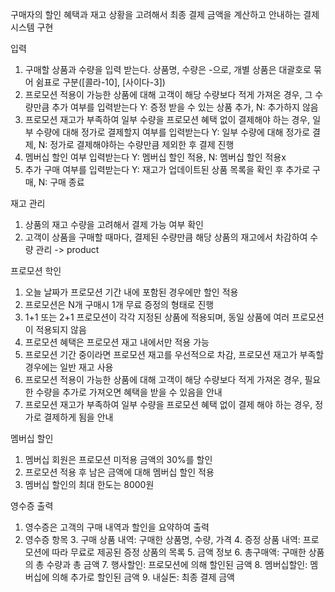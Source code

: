 구매자의 할인 혜택과 재고 상황을 고려해서 최종 결제 금액을 계산하고 안내하는 결제 시스템 구현

입력
1. 구매할 상품과 수량을 입력 받는다. 상품명, 수량은 -으로, 개별 상품은 대괄호로 묶어 쉼표로 구분([콜라-10], [사이다-3])
2. 프로모션 적용이 가능한 상품에 대해 고객이 해당 수량보다 적게 가져온 경우, 그 수량만큼 추가 여부를 입력받는다
   Y: 증정 받을 수 있는 상품 추가, N: 추가하지 않음
3. 프로모션 재고가 부족하여 일부 수량을 프로모션 혜택 없이 결제해야 하는 경우, 일부 수량에 대해 정가로 결제할지 여부를 입력받는다
   Y: 일부 수량에 대해 정가로 결제, N: 정가로 결제해야하는 수량만큼 제외한 후 결제 진행
4. 멤버십 할인 여부 입력받는다
   Y: 멤버십 할인 적용, N: 멤버십 할인 적용x
5. 추가 구매 여부를 입력받는다
   Y: 재고가 업데이트된 상품 목록을 확인 후 추가로 구매, N: 구매 종료


재고 관리
1. 상품의 재고 수량을 고려해서 결제 가능 여부 확인
2. 고객이 상품을 구매할 때마다, 결제된 수량만큼 해당 상품의 재고에서 차감하여 수량 관리 -> product

프로모션 학인
1. 오늘 날짜가 프로모션 기간 내에 포함된 경우에만 할인 적용 
2. 프로모션은 N개 구매시 1개 무료 증정의 형태로 진행
3. 1+1 또는 2+1 프로모션이 각각 지정된 상품에 적용되며, 동일 상품에 여러 프로모션이 적용되지 않음
4. 프로모션 혜택은 프로모션 재고 내에서만 적용 가능
5. 프로모션 기간 중이라면 프로모션 재고를 우선적으로 차감, 프로모션 재고가 부족할 경우에는 일반 재고 사용
6. 프로모션 적용이 가능한 상품에 대해 고객이 해당 수량보다 적게 가져온 경우, 필요한 수량을 추가로 가져오면 혜택을 받을 수 있음을 안내
7. 프로모션 재고가 부족하여 일부 수량을 프로모션 혜택 없이 결제 해야 하는 경우, 정가로 결제하게 됨을 안내


멤버십 할인
1. 멤버십 회원은 프로모션 미적용 금액의 30%를 할인
2. 프로모션 적용 후 남은 금액에 대해 멤버십 할인 적용
3. 멤버십 할인의 최대 한도는 8000원

영수증 출력
1. 영수증은 고객의 구매 내역과 할인을 요약하여 출력
2. 영수증 항목
   3. 구매 상품 내역: 구매한 상품명, 수량, 가격
   4. 증정 상품 내역: 프로모션에 따라 무료로 제공된 증정 상품의 목록
   5. 금액 정보
      6. 총구매액: 구매한 상품의 총 수량과 총 금액
      7. 행사할인: 프로모션에 의해 할인된 금액
      8. 멤버십할인: 멤버십에 의해 추가로 할인된 금액
      9. 내실돈: 최종 결제 금액




